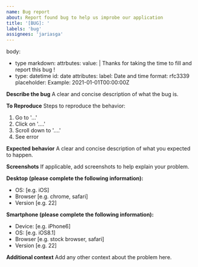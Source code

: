 ```yaml
---
name: Bug report
about: Report found bug to help us improbe our application
title: '[BUG]: '
labels: 'bug'
assignees: 'jariasga'
---
```

body:
 - type markdown:
   attrbutes:
    value: |
     Thanks for taking the time to fill and report this bug !
 - type: datetime
   id: date
   attributes: 
   label: Date and time
   format: rfc3339
   placeholder: Example: 2021-01-01T00:00:00Z
   
**Describe the bug**
A clear and concise description of what the bug is.

**To Reproduce**
Steps to reproduce the behavior:
1. Go to '...'
2. Click on '....'
3. Scroll down to '....'
4. See error

**Expected behavior**
A clear and concise description of what you expected to happen.

**Screenshots**
If applicable, add screenshots to help explain your problem.

**Desktop (please complete the following information):**
 - OS: [e.g. iOS]
 - Browser [e.g. chrome, safari]
 - Version [e.g. 22]

**Smartphone (please complete the following information):**
 - Device: [e.g. iPhone6]
 - OS: [e.g. iOS8.1]
 - Browser [e.g. stock browser, safari]
 - Version [e.g. 22]

**Additional context**
Add any other context about the problem here.
